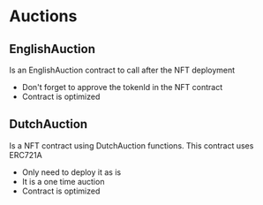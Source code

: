 # Auctions

## EnglishAuction
Is an EnglishAuction contract to call after the NFT deployment

* Don't forget to approve the tokenId in the NFT contract
* Contract is optimized

 ## DutchAuction
Is a NFT contract using DutchAuction functions. This contract uses ERC721A

* Only need to deploy it as is
* It is a one time auction
* Contract is optimized